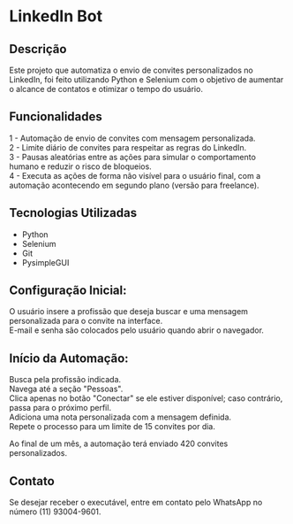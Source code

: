 # LinkedIn Bot
## Descrição
Este projeto que automatiza o envio de convites personalizados no LinkedIn, foi feito utilizando Python e Selenium com o objetivo de aumentar o alcance de contatos e otimizar o tempo do usuário.

## Funcionalidades
1 - Automação de envio de convites com mensagem personalizada.  
2 - Limite diário de convites para respeitar as regras do LinkedIn.  
3 - Pausas aleatórias entre as ações para simular o comportamento humano e reduzir o risco de bloqueios.  
4 - Executa as ações de forma não visível para o usuário final, com a automação acontecendo em segundo plano (versão para freelance).  
## Tecnologias Utilizadas
- Python  
- Selenium
- Git
- PysimpleGUI

## Configuração Inicial:

O usuário insere a profissão que deseja buscar e uma mensagem personalizada para o convite na interface.  
E-mail e senha são colocados pelo usuário quando abrir o navegador.

## Início da Automação:

Busca pela profissão indicada.  
Navega até a seção "Pessoas".  
Clica apenas no botão "Conectar" se ele estiver disponível; caso contrário, passa para o próximo perfil.  
Adiciona uma nota personalizada com a mensagem definida.  
Repete o processo para um limite de 15 convites por dia.  


Ao final de um mês, a automação terá enviado 420 convites personalizados.
## Contato
Se desejar receber o executável, entre em contato pelo WhatsApp no número (11) 93004-9601.

